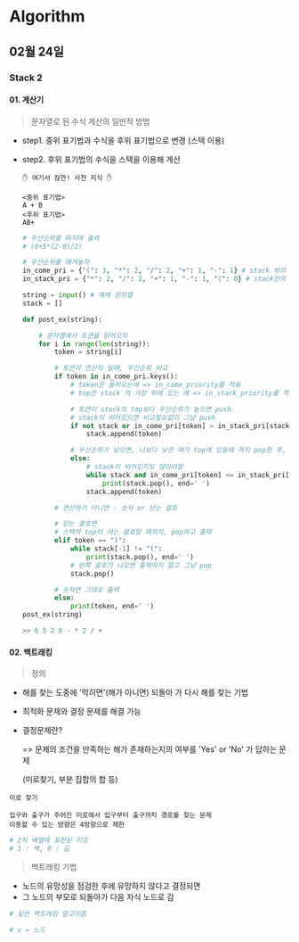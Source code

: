 # Algorithm

## 02월 24일

### Stack 2

#### 01. 계산기

> 문자열로 된 수식 계산의 일반적 방법

- step1. 중위 표기법과 수식을 후위 표기법으로 변경 (스택 이용)

- step2. 후위 표기법의 수식을 스택을 이용해 계산

  ```
  ✋ 여기서 잠깐! 사전 지식 ✋
  
  <중위 표기법>
  A + B
  <후위 표기법>
  AB+
  ```

  ```python
  # 우선순위를 따지며 출력
  # (6+5*(2-8)/2)
  
  # 우선순위를 매겨놓자
  in_come_pri = {"(": 3, "*": 2, "/": 2, "+": 1, "-": 1} # stack 밖의 우선순위
  in_stack_pri = {"*": 2, "/": 2, "+": 1, "-": 1, "(": 0} # stack안의 우선순위
  
  string = input() # 예제 문자열
  stack = []
  
  def post_ex(string):
  
      # 문자열에서 토큰을 읽어오자
      for i in range(len(string)):
          token = string[i]
  
          # 토큰이 연산자 일때, 우선순위 비교
          if token in in_come_pri.keys():
              # token은 들어오는애 => in_come_priority를 적용
              # top은 stack 의 가장 위에 있는 애 => in_stack_priority를 적용
  
              # 토큰이 stack의 top보다 우선순위가 높으면 push
              # stack이 비어있으면 비교필요없이 그냥 push
              if not stack or in_come_pri[token] > in_stack_pri[stack[-1]]:
                  stack.append(token)
  
              # 우선순위가 낮으면, 나보다 낮은 애가 top에 있을때 까지 pop한 후, push
              else:
                  # stack이 비어있지도 않아야함
                  while stack and in_come_pri[token] <= in_stack_pri[stack[-1]]:
                      print(stack.pop(), end=' ')
                  stack.append(token)
  
          # 연산자가 아니면 : 숫자 or 닫는 괄호
  
          # 닫는 괄호면
          # 스택의 top이 여는 괄호일 때까지, pop하고 출력
          elif token == ")":
              while stack[-1] != "(":
                  print(stack.pop(), end=' ')
              # 왼쪽 괄호가 나오면 출력하지 말고 그냥 pop
              stack.pop()
  
          # 숫자면 그대로 출력
          else:
              print(token, end=' ')
  post_ex(string)
  
  >> 6 5 2 8 - * 2 / + 
  ```



#### 02. 백트래킹

> 정의

- 해를 찾는 도중에 '막히면'(해가 아니면) 되돌아 가 다시 해를 찾는 기법

- 최적화 문제와 결정 문제를 해결 가능

- 결정문제란?

  => 문제의 조건을 만족하는 해가 존재하는지의 여부를 'Yes' or 'No' 가 답하는 문제

  (미로찾기, 부분 집합의 합 등)



`미로 찾기`

```
입구와 출구가 주어진 미로에서 입구부터 출구까지 경로를 찾는 문제
이동할 수 있는 방향은 4방향으로 제한
```

```python
# 2차 배열에 표현된 미로
# 1 : 벽, 0 : 길
```



> 백트래킹 기법

- 노드의 유망성을 점검한 후에 유망하지 않다고 결정되면
- 그 노드의 부모로 되돌아가 다음 자식 노드로 감

```python
# 일반 백트래킹 알고리즘

# v = 노드
```

